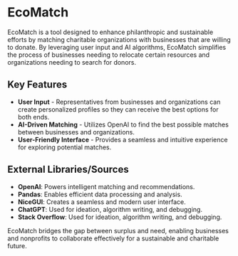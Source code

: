 # EcoMatch

EcoMatch is a tool designed to enhance philanthropic and sustainable efforts by matching charitable organizations with businesses that are willing to donate. By leveraging user input and AI algorithms, EcoMatch simplifies the process of businesses needing to relocate certain resources and organizations needing to search for donors.

## Key Features

- **User Input** - Representatives from businesses and organizations can create personalized profiles so they can receive the best options for both ends.
- **AI-Driven Matching** - Utilizes OpenAI to find the best possible matches between businesses and organizations.
- **User-Friendly Interface** - Provides a seamless and intuitive experience for exploring potential matches.

## External Libraries/Sources

- **OpenAI**: Powers intelligent matching and recommendations.
- **Pandas**: Enables efficient data processing and analysis.
- **NiceGUI**: Creates a seamless and modern user interface.
- **ChatGPT**: Used for ideation, algorithm writing, and debugging.
- **Stack Overflow**: Used for ideation, algorithm writing, and debugging.

EcoMatch bridges the gap between surplus and need, enabling businesses and nonprofits to collaborate effectively for a sustainable and charitable future.